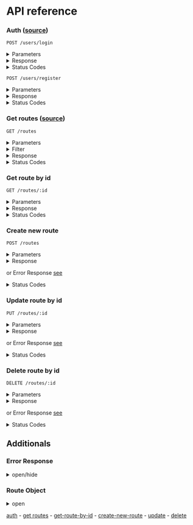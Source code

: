 # API reference

### Auth ([source](https://github.com/albertincx/routebot/blob/main/src/routes/users.js))
```http
POST /users/login
```
<details><summary>Parameters</summary>
<p>

| Parameter  | Type | Description |
|:-----------| :--- | :--- |
| `username` | `string` | **Required**.  |
| `password` | `string` | **Required**.  |

</p>
</details>
<details><summary>Response</summary>
<p>

```javascript
{
    "success"   : bool,
    "token"     : string,
    "expiresIn" : string, // "2d"
}
```

</p>
</details>
<details><summary>Status Codes</summary>
<p>

| Status Code | Description |
| :--- | :--- |
| 200 | `OK` |
| 404 | `NOT FOUND` |

</p>
</details>

```http
POST /users/register
```
<details><summary>Parameters</summary>
<p>

| Parameter  | Type | Description |
|:-----------| :--- | :--- |
| `username` | `string` | **Required**.  |
| `password` | `string` | **Required**.  |

</p>
</details>
<details><summary>Response</summary>
<p>

```javascript
{
    "success" : bool,
    "user"    : object,
}
```

</p>
</details>
<details><summary>Status Codes</summary>
<p>

| Status Code | Description |
| :--- | :--- |
| 200 | `OK` |

</p>
</details>

### Get routes ([source](https://github.com/albertincx/routebot/blob/main/src/routes/routes.js))
```http
GET /routes
```

<details><summary>Parameters</summary>
<p>

| Parameter | Type | Description       | Example         |
|:----------| :--- |:------------------|:----------------|
| `filter`  | `string` | **Not Required**. | {point: true}   |
| `range`   | `string` | **Required**.     | range = [0, 24] |

</p>
</details>
<details><summary>Filter</summary>
<p>

| Parameter | Type     | Description             |
|:----------|:---------|:------------------------|
| `point`   | `bool`   | show only with location |
| `name`    | `string` | search by name          |

</p>
</details>
<details><summary>Response</summary>
<p>

```javascript
[
  route1, route2, ..., routeN,
]
```

</p>
</details>
<details><summary>Status Codes</summary>
<p>

| Status Code | Description             |
|:------------|:------------------------|
| 200         | `OK`                    |
| 401         | `Unauthorized`          |
| 404         | `NOT FOUND`             |
| 500         | `INTERNAL SERVER ERROR` |

</p>
</details>

### Get route by id

```http
GET /routes/:id
```
<details><summary>Parameters</summary>
<p>

| Parameter  | Type | Description   |
|:-----------| :--- |:--------------|
| `id`       | `string` | route id      |

</p>
</details>
<details><summary>Response</summary>
<p>

```javascript
route
```
</p>
</details>
<details><summary>Status Codes</summary>
<p>

| Status Code | Description |
| :--- | :--- |
| 200 | `OK` |
| 401         | `Unauthorized`          |
| 404 | `NOT FOUND` |
| 500 | `INTERNAL SERVER ERROR` |

</p>
</details>

### Create new route

```http
POST /routes
```
<details><summary>Parameters</summary>
<p>

| body    | Type     | Description                        |
|:--------|:---------|:-----------------------------------|
| `route` | `object` | **Required**. [see](#route-object) |

</p>
</details>
<details><summary>Response</summary>
<p>

```javascript
{
    "route" : object,
}
```
</p>
</details>

or Error Response [see](#error-response)

<details><summary>Status Codes</summary>
<p>

| Status Code | Description |
| :--- | :--- |
| 200 | `OK` |
| 201 | `CREATED` |
| 400 | `BAD REQUEST` |
| 404 | `NOT FOUND` |
| 500 | `INTERNAL SERVER ERROR` |

</p>
</details>

### Update route by id

```http
PUT /routes/:id
```
<details><summary>Parameters</summary>
<p>

| body       | Type     | Description |
|:-----------|:---------| :--- |
| `route`    | `object` | **Required**.  |

</p>
</details>
<details><summary>Response</summary>
<p>

```javascript
{
    "success"   : bool,
    "token"     : string,
    "expiresIn" : string, // "1d"
}
```
</p>
</details>

or Error Response [see](#error-response)

<details><summary>Status Codes</summary>
<p>

| Status Code | Description |
| :--- | :--- |
| 200 | `OK` |
| 400 | `BAD REQUEST` |
| 404 | `NOT FOUND` |
| 500 | `INTERNAL SERVER ERROR` |

</p>
</details>

### Delete route by id

```http
DELETE /routes/:id
```
<details><summary>Parameters</summary>
<p>

| Parameter  | Type | Description            |
|:-----------| :--- |:-----------------------|
| `id`       | `string` | **Required**. Route id |

</p>
</details>

<details><summary>Response</summary>
<p>

```javascript
{
    "success"   : bool,
    "token"     : string,
    "expiresIn" : string, // "1d"
}
```
</p>
</details>

or Error Response [see](#error-response)

<details><summary>Status Codes</summary>
<p>

| Status Code | Description |
| :--- | :--- |
| 200 | `OK` |
| 400 | `BAD REQUEST` |
| 404 | `NOT FOUND` |
| 500 | `INTERNAL SERVER ERROR` |

</p>
</details>

## Additionals

### Error Response

<details><summary>open/hide</summary>
<p>

```javascript
{
  "success" : bool,
  "message" : string,
}
```

</p>
</details>

### Route Object

<details><summary>open</summary>
<p>

```javascript
{
  "id": string,
  "createdAt": timestamp,
  "category": string,
  "name": string,
  "pointA": {
    "type":"Point",
    "coordinates": [number,number]
  },
  "pointB": {
    "type":"Point",
    "coordinates": [number,number]
  },
  "userId": number,
  "type": number, 
  "status": number,
}
```

</p>
</details>

[auth](#auth) - [get routes](#get-routes) - [get-route-by-id](#get-route-by-id) - [create-new-route](#create-new-route) - [update](#update-route-by-id) - [delete](#delete-route-by-id)
